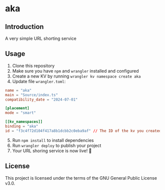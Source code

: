 # aka

## Introduction

A very simple URL shorting service

## Usage

1. Clone this repository
2. Make sure you have `npm` and `wrangler` installed and configured
3. Create a new KV by running `wrangler kv namespace create aka`
4. Update file `wrangler.toml`:

```toml
name = "aka"
main = "Source/index.ts"
compatibility_date = "2024-07-01"

[placement]
mode = "smart"

[[kv_namespaces]]
binding = "aka"
id = "f3c4f72d104f417a8b1dcbb2c0eba9af" // The ID of the kv you created, output in step 3
```

5. Run `npm install` to install dependencies
6. Run `wrangler deploy` to publish your project
7.  Your URL shoring service is now live! 🎉

## License

This project is licensed under the terms of the GNU General Public License v3.0.